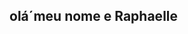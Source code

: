 ## olá´meu nome e Raphaelle

<!--
**raphalsousa/raphalsousa** is a ✨ _special_ ✨ repository because its `README.md` (this file) appears on your GitHub profile.


Olá, eu sou a Rphaelle!  

-  🎓 Estudante do **Curso Técnico em Informática – Senac Tatuapé**  
- 💡 Atualmente aprendendo e explorando:  
- ⚡ Teoria de Hardware  
- 🔌 Eletricidade Básica  
- 🤖 Eletrônica e projetos com **Arduino**  
- 🌐 Git e GitHub  
- 🧠 Introdução à **Inteligência Artificial (IA)**  
-->
